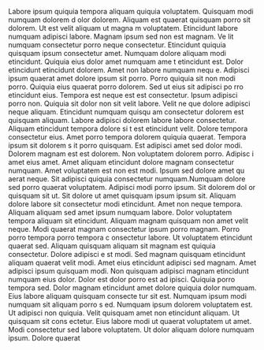 Labore ipsum quiquia tempora aliquam quiquia voluptatem. Quisquam modi numquam dolorem d
olor dolorem. Aliquam est quaerat quisquam porro sit dolorem. Ut est velit aliquam ut magna
m voluptatem. Etincidunt labore numquam adipisci labore. Magnam ipsum sed non est magnam. Ve
lit numquam consectetur porro neque consectetur. Etincidunt quiquia quisquam
 ipsum consectetur amet. Numquam dolore aliquam modi etincidunt.  Quiquia eius dolor amet numquam ame
t etincidunt est. Dolor etincidunt etincidunt dolorem. Amet non labore numquam nequ
e. Adipisci ipsum quaerat amet dolore ipsum sit porro. Porro quiquia sit non modi porro. Quiquia eius quaerat porro dolorem. Sed ut eius sit adipisci po
rro etincidunt eius. Tempora est neque est est consectetur. Ipsum adipisci porro non.  Quiquia sit dolor non sit velit labore. Velit ne
que dolore adipisci neque aliquam. Etincidunt numquam quisqu
am consectetur dolorem est quisquam aliquam. Labore adipisci dolorem labore labore consectetur. Aliquam etincidunt tempora dolore si
t est etincidunt velit.  Dolore tempora consectetur eius. Amet porro tempora dolorem quiquia quaerat. Tempora ipsum sit dolorem s
it porro quisquam. Est adipisci amet sed dolor modi. Dolorem magnam est est dolorem. Non voluptatem dolorem porro.  Adipisc
i amet eius amet. Amet aliquam etincidunt dolore magnam consectetur numquam. Amet voluptatem est non est modi. Ipsum sed dolore amet qu
aerat neque. Sit adipisci quiquia consectetur numquam.Numquam dolore sed porro quaerat voluptatem. Adipisci modi porro ipsum. Sit dolorem dol
or quisquam sit ut. Sit dolore ut amet quisquam ipsum ipsum sit. Aliquam dolore labore sit consectetur modi etincidunt. Amet non neque
 tempora. Aliquam aliquam sed amet ipsum numquam labore. Dolor voluptatem tempora aliquam sit etincidunt. Aliquam
 magnam quisquam non amet velit neque.  Modi quaerat magnam consectetur ipsum porro magnam. Porro porro tempora porro tempora c
onsectetur labore. Ut voluptatem etincidunt quaerat sed. Aliquam quisquam aliquam sit magnam est quiquia consectetur. Dolore adipisci e
st modi. Sed magnam quisquam etincidunt aliquam quaerat velit modi. Amet eius etincidunt adipisci sed magnam. Amet
 adipisci ipsum quisquam modi. Non quisquam adipisci magnam etincidunt numquam eius dolor. Dolor est dolor porro est ad
ipisci.  Quiquia porro tempora sed. Dolor magnam etincidunt amet dolore quiquia dolor numquam. Eius labore aliquam quisquam consecte
tur sit est. Numquam ipsum modi numquam sit aliquam porro s
ed. Numquam ipsum dolorem voluptatem est. Ut adipisci non quiquia. Velit quisquam amet non etincidunt aliquam. Ut quisquam sit cons
ectetur. Eius labore modi ut quaerat voluptatem ut amet. Modi consectetur sed labore voluptatem.  Ut dolor aliquam dolore numquam ipsum. Dolore quaerat
